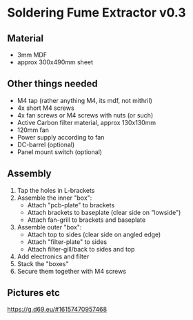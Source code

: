 # Soldering Fume Extractor v0.3 

## Material
* 3mm MDF
* approx 300x490mm sheet

## Other things needed
* M4 tap (rather anything M4, its mdf, not mithril)
* 4x short M4 screws
* 4x fan screws or M4 screws with nuts (or such)
* Active Carbon filter material, approx 130x130mm
* 120mm fan
* Power supply according to fan
* DC-barrel (optional)
* Panel mount switch (optional)

## Assembly
1. Tap the holes in L-brackets
2. Assemble the inner "box":
   * Attach "pcb-plate" to brackets
   * Attach brackets to baseplate (clear side on "lowside")
   * Attach fan-grill to brackets and baseplate
3. Assemble outer "box":
   * Attach top to sides (clear side on angled edge)
   * Attach "filter-plate" to sides
   * Attach filter-gill/back to sides and top
4. Add electronics and filter
5. Stack the "boxes"
6. Secure them together with M4 screws

## Pictures etc
https://g.d69.eu/#16157470957468
